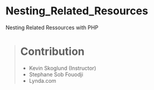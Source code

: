 # Nesting_Related_Resources

Nesting Related Ressources with PHP

>
> # Contribution
>
> - Kevin Skoglund (Instructor)
> - Stephane Sob Fouodji
> - Lynda.com
>
